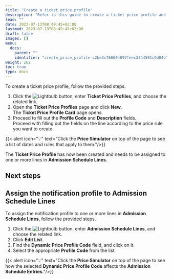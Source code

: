 ```yaml
---
title: "Create a ticket price profile"
description: "Refer to this guide to create a ticket price profile and assign the notification profile to admission schedule lines."
lead: ""
date: 2023-07-13T08:49:45+02:00
lastmod: 2023-07-13T08:49:45+02:00
draft: false
images: []
menu:
  docs:
    parent: ""
    identifier: "create_price_profile-c2be3c768604897feec3f44501c9d84b"
weight: 262
toc: true
type: docs
---
```


To create a ticket price profile, follow the provided steps.

1. Click the ![Lightbulb](Lightbulb_icon.PNG) button, enter **Ticket Price Profiles**, and choose the related link.
2. Open the **Ticket Price Profiles** page and click **New**.       
    The **Ticket Price Profile Card** page opens.
3. Proceed to fill out the **Profile Code** and **Description** fields.        
    Proceed with filling out the fields on the line according to the price rule you want to create.

{{< alert icon="💡" text="Click the <b>Price Simulator</b> on top of the page to see a list of dates and rules that apply to them."/>}}

The **Ticket Price Profile** has now been created and needs to be assigned to one or more lines in **Admission Schedule Lines**.

## Next steps

## Assign the notification profile to Admission Schedule Lines

To assign the notification profile to one or more lines in **Admission Schedule Lines**, follow the provided steps.

1. Click the ![Lightbulb](Lightbulb_icon.PNG) button, enter **Admission Schedule Lines**, and choose the related link.
2. Click **Edit List**.
3. Find the **Dynamic Price Profile Code** field, and click on it.
4. Select the appropriate **Profile Code** from the list.

{{< alert icon="💡" text="Click the <b>Price Simulator</b> on top of the page to see how the selected <b>Dynamic Price Profile Code</b> affects the <b>Admission Schedule Entries</b>."/>}}
